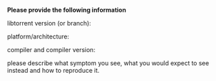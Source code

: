 **Please provide the following information**

libtorrent version (or branch):

platform/architecture:

compiler and compiler version:

please describe what symptom you see, what you would expect to see instead and
how to reproduce it.

